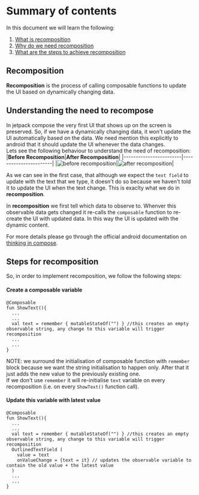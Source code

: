 # Summary of contents
In this document we will learn the following:
1. [What is recomposition](#recomposition)
2. [Why do we need recomposition](#understanding-the-need-to-recompose)
3. [What are the steps to achieve recomposition](#steps-for-recomposition)

## Recomposition
**Recomposition** is the process of calling composable functions to update the UI based on dynamically changing data.

## Understanding the need to recompose
In jetpack compose the very first UI that shows up on the screen is preserved. So, if we have a dynamically changing data, it won't update the UI automatically based on the data. We need mention this explicitly to android that it should update the UI whenever the data changes.\
Lets see the following behaviour to understand the need of recomposition:
|**Before Recomposition**|**After Recomposition**|
|------------------------|-----------------------|
|![before recomposition](https://i.stack.imgur.com/xYXW6.gif)|![after recomposition](https://i.stack.imgur.com/p7Jx3.gif)|

As we can see in the first case, that although we expect the `text field` to update with the text that we type, it doesn't do so because we haven't told it to update the UI when the text change. This is exaclty what we do in **recomposition**.

In **recomposition** we first tell which data to observe to. Whenver this observable data gets changed it re-calls the `composable` function to re-create the UI with updated data. In this way the UI is updated with the dynamic content.

For more details please go through the official android documentation on [thinking in compose](https://developer.android.com/jetpack/compose/mental-model#recomposition).

## Steps for recomposition
So, in order to implement recomposition, we follow the following steps:
#### Create a composable variable 
```
@Composable
fun ShowText(){
  ...
  ...
  val text = remember { mutableStateOf("") } //this creates an empty observable string, any change to this variable will trigger recomposition
  ...
  ...
}
```
NOTE: we surround the initialisation of composable function with `remember` block because we want the string initialisation to happen only. After that it just adds the new value to the previously existing one. \
If we don't use `remember` it will re-initialise `text` variable on every recomposition (i.e. on every `ShowText()` function call). 

#### Update this variable with latest value
```
@Composable
fun ShowText(){
  ...
  ...
  val text = remember { mutableStateOf("") } //this creates an empty observable string, any change to this variable will trigger recomposition
  OutlinedTextField (
    value = text
    onValueChange = {text = it} // updates the observable variable to contain the old value + the latest value
  )
  ...
  ...
}
```
